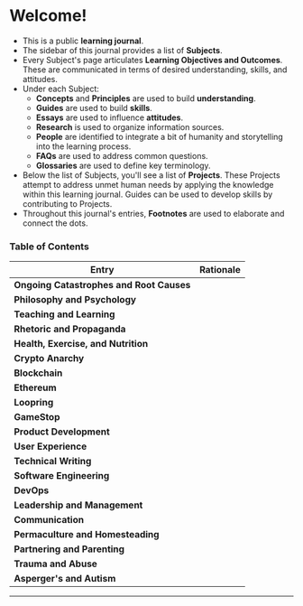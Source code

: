 # Welcome!

* This is a public **learning journal**.
* The sidebar of this journal provides a list of **Subjects**.
* Every Subject's page articulates **Learning Objectives and Outcomes**. These are communicated in terms of desired understanding, skills, and attitudes.
* Under each Subject:
  * **Concepts** and **Principles** are used to build **understanding**.
  * **Guides** are used to build **skills**.
  * **Essays** are used to influence **attitudes**.
  * **Research** is used to organize information sources.
  * **People** are identified to integrate a bit of humanity and storytelling into the learning process.
  * **FAQs** are used to address common questions.
  * **Glossaries** are used to define key terminology.
* Below the list of Subjects, you'll see a list of **Projects**. These Projects attempt to address unmet human needs by applying the knowledge within this learning journal. Guides can be used to develop skills by contributing to Projects.
* Throughout this journal's entries, **Footnotes** are used to elaborate and connect the dots.



### **Table of Contents**

| Entry                                    | Rationale |
| ---------------------------------------- | --------- |
| **Ongoing Catastrophes and Root Causes** |           |
| **Philosophy and Psychology**            |           |
| **Teaching and Learning**                |           |
| **Rhetoric and Propaganda**              |           |
| **Health, Exercise, and Nutrition**      |           |
| **Crypto Anarchy**                       |           |
| **Blockchain**                           |           |
| **Ethereum**                             |           |
| **Loopring**                             |           |
| **GameStop**                             |           |
| **Product Development**                  |           |
| **User Experience**                      |           |
| **Technical Writing**                    |           |
| **Software Engineering**                 |           |
| **DevOps**                               |           |
| **Leadership and Management**            |           |
| **Communication**                        |           |
| **Permaculture and Homesteading**        |           |
| **Partnering and Parenting**             |           |
| **Trauma and Abuse**                     |           |
| **Asperger's and Autism**                |           |

****
